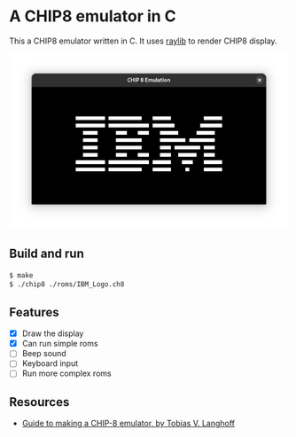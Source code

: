 # A CHIP8 emulator in C

This a CHIP8 emulator written in C. It uses
[raylib](https://www.raylib.com/) to render CHIP8 display.

![ibm logo](./img/ibm-logo.png)

## Build and run
```bash
$ make
$ ./chip8 ./roms/IBM_Logo.ch8
```

## Features
  * [x] Draw the display
  * [x] Can run simple roms
  * [ ] Beep sound
  * [ ] Keyboard input
  * [ ] Run more complex roms

## Resources
- [Guide to making a CHIP-8 emulator, by Tobias V. Langhoff](https://tobiasvl.github.io/blog/write-a-chip-8-emulator/)
